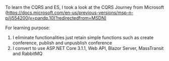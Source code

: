 To learn the CQRS and ES, I took a look at the CQRS Journey from Microsoft (https://docs.microsoft.com/en-us/previous-versions/msp-n-p/jj554200(v=pandp.10)?redirectedfrom=MSDN)

For learning purpose:
1. I eliminate functionalities just retain simple functions such as create conference, publish and unpusblish conference
2. I convert to use ASP.NET Core 3.1.1, Web API, Blazor Server, MassTransit and RabbitMQ
